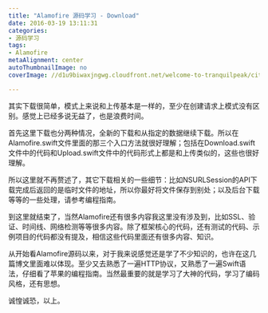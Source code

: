 ```yaml
---
title: "Alamofire 源码学习 - Download"
date: 2016-03-19 13:11:31
categories: 
- 源码学习
tags: 
- Alamofire
metaAlignment: center
autoThumbnailImage: no
coverImage: //d1u9biwaxjngwg.cloudfront.net/welcome-to-tranquilpeak/city.jpg

---
```


其实下载很简单，模式上来说和上传基本是一样的，至少在创建请求上模式没有区别。感觉上已经多说无益了，也是浪费时间。
<!--more-->

首先这里下载也分两种情况，全新的下载和从指定的数据继续下载。所以在Alamofire.swift文件里面的那三个入口方法就很好理解；包括在Download.swift文件中的代码和Upload.swift文件中的代码形式上都是和上传类似的，这些也很好理解。

所以这里就不再赘述了，其它下载相关的一些细节：比如NSURLSession的API下载完成后返回的是临时文件的地址，所以你最好将文件保存到别处；以及后台下载等等的一些处理，请参考编程指南。

到这里就结束了，当然Alamofire还有很多内容我这里没有涉及到，比如SSL、验证、时间线、网络检测等等很多内容。除了框架核心的代码，还有测试的代码、示例项目的代码都没有提及，相信这些代码里面还有很多内容、知识。

从开始看Alamofire源码以来，对于我来说感觉还是学了不少知识的，也许在这几篇博文里面难以体现。至少又去熟悉了一遍HTTP协议，又熟悉了一遍Swift语法，仔细看了苹果的编程指南。当然最重要的就是学习了大神的代码，学习了编码风格，还有思想。

诚惶诚恐，以上。
